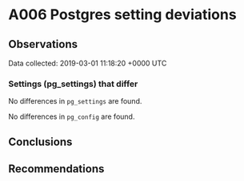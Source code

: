 # A006 Postgres setting deviations #

## Observations ##
Data collected: 2019-03-01 11:18:20 +0000 UTC  

### Settings (pg_settings) that differ ###

No differences in `pg_settings` are found.


No differences in `pg_config` are found.



## Conclusions ##


## Recommendations ##


